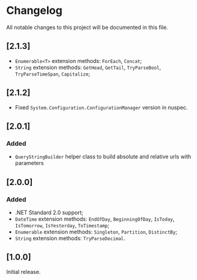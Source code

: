 
# Changelog

All notable changes to this project will be documented in this file.

## [2.1.3]

- `Enumerable<T>` extension methods: `ForEach`, `Concat`;
- `String` extension methods: `GetHead`, `GetTail`, `TryParseBool`, `TryParseTimeSpan`, `Capitalize`;

## [2.1.2]

- Fixed `System.Configuration.ConfigurationManager` version in nuspec.

## [2.0.1]

### Added
- `QueryStringBuilder` helper class to build absolute and relative urls with parameters

## [2.0.0]

### Added
- .NET Standard 2.0 support;
- `DateTime` extension methods: `EndOfDay`, `BeginningOfDay`, `IsToday`, `IsTomorrow`, `IsYesterday`, `ToTimestamp`;
- `Enumerable` extension methods: `Singleton`, `Partition`, `DistinctBy`;
- `String` extension methods: `TryParseDecimal`. 

## [1.0.0]

Initial release.
